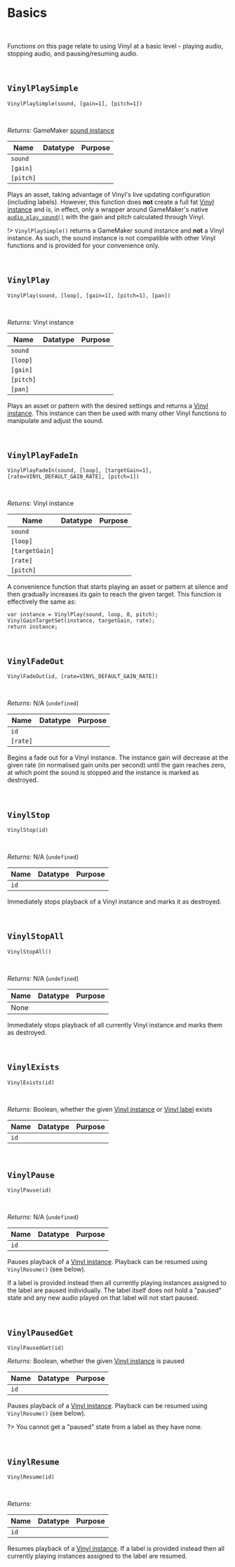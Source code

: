 # Basics

&nbsp;

Functions on this page relate to using Vinyl at a basic level - playing audio, stopping audio, and pausing/resuming audio.

&nbsp;

## `VinylPlaySimple`

`VinylPlaySimple(sound, [gain=1], [pitch=1])`

&nbsp;

*Returns:* GameMaker [sound instance](https://manual.yoyogames.com/GameMaker_Language/GML_Reference/Asset_Management/Audio/audio_play_sound.htm)

|Name     |Datatype|Purpose                                           |
|---------|--------|--------------------------------------------------|
|`sound`  |        |                                                  |
|`[gain]` |        |                                                  |
|`[pitch]`|        |                                                  |

Plays an asset, taking advantage of Vinyl's live updating configuration (including labels). However, this function does **not** create a full fat [Vinyl instance](Terminology) and is, in effect, only a wrapper around GameMaker's native [`audio_play_sound()`](https://manual.yoyogames.com/GameMaker_Language/GML_Reference/Asset_Management/Audio/audio_play_sound.htm) with the gain and pitch calculated through Vinyl.

!> `VinylPlaySimple()` returns a GameMaker sound instance and **not** a Vinyl instance. As such, the sound instance is not compatible with other Vinyl functions and is provided for your convenience only.

&nbsp;

## `VinylPlay`

`VinylPlay(sound, [loop], [gain=1], [pitch=1], [pan])`

&nbsp;

*Returns:* Vinyl instance

|Name     |Datatype|Purpose                                           |
|---------|--------|--------------------------------------------------|
|`sound`  |        |                                                  |
|`[loop]` |        |                                                  |
|`[gain]` |        |                                                  |
|`[pitch]`|        |                                                  |
|`[pan]`  |        |                                                  |

Plays an asset or pattern with the desired settings and returns a [Vinyl instance](Terminology). This instance can then be used with many other Vinyl functions to manipulate and adjust the sound.

&nbsp;

## `VinylPlayFadeIn`

`VinylPlayFadeIn(sound, [loop], [targetGain=1], [rate=VINYL_DEFAULT_GAIN_RATE], [pitch=1])`

&nbsp;

*Returns:* Vinyl instance

|Name          |Datatype|Purpose                                           |
|--------------|--------|--------------------------------------------------|
|`sound`       |        |                                                  |
|`[loop]`      |        |                                                  |
|`[targetGain]`|        |                                                  |
|`[rate]`      |        |                                                  |
|`[pitch]`     |        |                                                  |

A convenience function that starts playing an asset or pattern at silence and then gradually increases its gain to reach the given target. This function is effectively the same as:

```gml
var instance = VinylPlay(sound, loop, 0, pitch);
VinylGainTargetSet(instance, targetGain, rate);
return instance;
```

&nbsp;

## `VinylFadeOut`

`VinylFadeOut(id, [rate=VINYL_DEFAULT_GAIN_RATE])`

&nbsp;

*Returns:* N/A (`undefined`)

|Name    |Datatype|Purpose                                           |
|--------|--------|--------------------------------------------------|
|`id`    |        |                                                  |
|`[rate]`|        |                                                  |

Begins a fade out for a Vinyl instance. The instance gain will decrease at the given rate (in normalised gain units per second) until the gain reaches zero, at which point the sound is stopped and the instance is marked as destroyed.

&nbsp;

## `VinylStop`

`VinylStop(id)`

&nbsp;

*Returns:* N/A (`undefined`)

|Name     |Datatype|Purpose                                           |
|---------|--------|--------------------------------------------------|
|`id`     |        |                                                  |

Immediately stops playback of a Vinyl instance and marks it as destroyed.

&nbsp;

## `VinylStopAll`

`VinylStopAll()`

&nbsp;

*Returns:* N/A (`undefined`)

|Name|Datatype|Purpose|
|----|--------|-------|
|None|        |       |

Immediately stops playback of all currently Vinyl instance and marks them as destroyed.

&nbsp;

## `VinylExists`

`VinylExists(id)`

&nbsp;

*Returns:* Boolean, whether the given [Vinyl instance](Terminology) or [Vinyl label](Terminology) exists

|Name     |Datatype|Purpose                                           |
|---------|--------|--------------------------------------------------|
|`id`     |        |                                                  |

&nbsp;

## `VinylPause`

`VinylPause(id)`

&nbsp;

*Returns:* N/A (`undefined`)

|Name     |Datatype|Purpose                                           |
|---------|--------|--------------------------------------------------|
|`id`     |        |                                                  |

Pauses playback of a [Vinyl instance](Terminology). Playback can be resumed using `VinylResume()` (see below).

If a label is provided instead then all currently playing instances assigned to the label are paused individually. The label itself does not hold a "paused" state and any new audio played on that label will not start paused.

&nbsp;

## `VinylPausedGet`

`VinylPausedGet(id)`

*Returns:* Boolean, whether the given [Vinyl instance](Terminology) is paused

|Name     |Datatype|Purpose                                           |
|---------|--------|--------------------------------------------------|
|`id`     |        |                                                  |

Pauses playback of a [Vinyl instance](Terminology). Playback can be resumed using `VinylResume()` (see below).

?> You cannot get a "paused" state from a label as they have none.

&nbsp;

## `VinylResume`

`VinylResume(id)`

&nbsp;

*Returns:*

|Name     |Datatype|Purpose                                           |
|---------|--------|--------------------------------------------------|
|`id`     |        |                                                  |

Resumes playback of a [Vinyl instance](Terminology). If a label is provided instead then all currently playing instances assigned to the label are resumed.